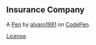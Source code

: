 Insurance Company
-----------------


A [Pen](https://codepen.io/alvaro1991/pen/yGdMar) by [alvaro1991](https://codepen.io/alvaro1991) on [CodePen](https://codepen.io).

[License](https://codepen.io/alvaro1991/pen/yGdMar/license).